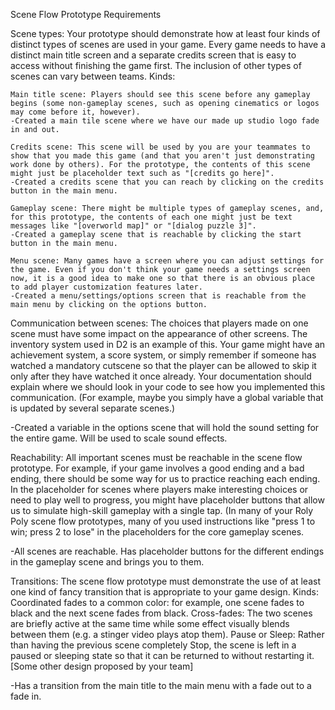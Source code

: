 Scene Flow Prototype Requirements


Scene types: Your prototype should demonstrate how at least four kinds of distinct types of scenes are used in your game. Every game needs to have a distinct main title screen and a separate credits screen that is easy to access without finishing the game first. The inclusion of other types of scenes can vary between teams. Kinds:

    Main title scene: Players should see this scene before any gameplay begins (some non-gameplay scenes, such as opening cinematics or logos may come before it, however).
    -Created a main tile scene where we have our made up studio logo fade in and out.

    Credits scene: This scene will be used by you are your teammates to show that you made this game (and that you aren't just demonstrating work done by others). For the prototype, the contents of this scene might just be placeholder text such as "[credits go here]".
    -Created a credits scene that you can reach by clicking on the credits button in the main menu.

    Gameplay scene: There might be multiple types of gameplay scenes, and, for this prototype, the contents of each one might just be text messages like "[overworld map]" or "[dialog puzzle 3]".
    -Created a gameplay scene that is reachable by clicking the start button in the main menu.

    Menu scene: Many games have a screen where you can adjust settings for the game. Even if you don't think your game needs a settings screen now, it is a good idea to make one so that there is an obvious place to add player customization features later.
    -Created a menu/settings/options screen that is reachable from the main menu by clicking on the options button.


Communication between scenes: The choices that players made on one scene must have some impact on the appearance of other screens. The inventory system used in D2 is an example of this. Your game might have an achievement system, a score system, or simply remember if someone has watched a mandatory cutscene so that the player can be allowed to skip it only after they have watched it once already. Your documentation should explain where we should look in your code to see how you implemented this communication. (For example, maybe you simply have a global variable that is updated by several separate scenes.)

-Created a variable in the options scene that will hold the sound setting for the entire game.  Will be used to scale sound effects.


Reachability: All important scenes must be reachable in the scene flow prototype. For example, if your game involves a good ending and a bad ending, there should be some way for us to practice reaching each ending. In the placeholder for scenes where players make interesting choices or need to play well to progress, you might have placeholder buttons that allow us to simulate high-skill gameplay with a single tap. (In many of your Roly Poly scene flow prototypes, many of you used instructions like "press 1 to win; press 2 to lose" in the placeholders for the core gameplay scenes.

-All scenes are reachable.  Has placeholder buttons for the different endings in the gameplay scene and brings you to them.


Transitions: The scene flow prototype must demonstrate the use of at least one kind of fancy transition that is appropriate to your game design. Kinds:
Coordinated fades to a common color: for example, one scene fades to black and the next scene fades from black.
Cross-fades: The two scenes are briefly active at the same time while some effect visually blends between them (e.g. a stinger video plays atop them).
Pause or Sleep: Rather than having the previous scene completely Stop, the scene is left in a paused or sleeping state so that it can be returned to without restarting it.
[Some other design proposed by your team]

-Has a transition from the main title to the main menu with a fade out to a fade in.